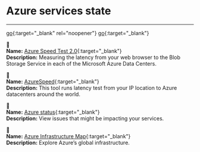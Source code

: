 # Azure services state
---

[go](http://stackoverflow.com){:target="_blank" rel="noopener"}
[go](http://stackoverflow.com){:target="_blank"}

🔗  
**Name:** [Azure Speed Test 2.0](http://azurespeedtest.azurewebsites.net/){:target="_blank"}  
**Description:** Measuring the latency from your web browser to the Blob Storage Service in each of the Microsoft Azure Data Centers.  

🔗  
**Name:** [AzureSpeed](https://www.azurespeed.com/){:target="_blank"}  
**Description:** This tool runs latency test from your IP location to Azure datacenters around the world.  

🔗  
**Name:** [Azure status](https://status.azure.com/){:target="_blank"}  
**Description:** View issues that might be impacting your services.  

🔗  
**Name:** [Azure Infrastructure Map](https://infrastructuremap.microsoft.com/){:target="_blank"}  
**Description:** Explore Azure’s global infrastructure.  